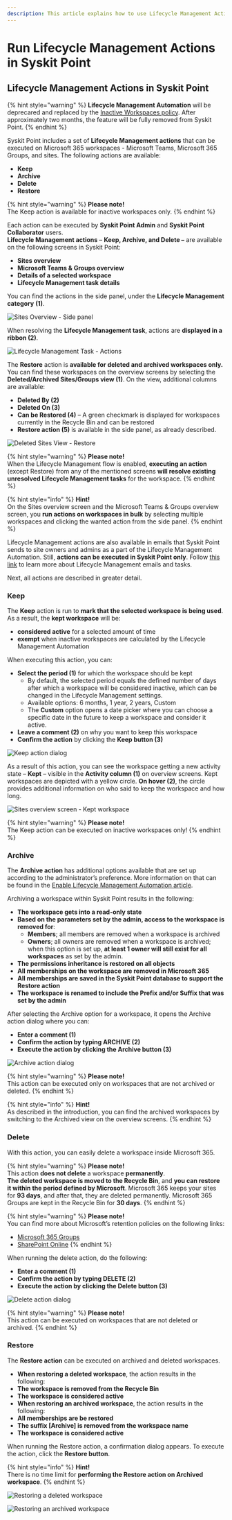 ```yaml
---
description: This article explains how to use Lifecycle Management Actions in Syskit Point.
---
```


# Run Lifecycle Management Actions in Syskit Point

## Lifecycle Management Actions in Syskit Point

{% hint style="warning" %}
**Lifecycle Management Automation** will be deprecared and replaced by the [Inactive Workspaces policy](../automated-workflows/inactive-workspaces-admin.md). After approximately two months, the feature will be fully removed from Syskit Point.
{% endhint %}

Syskit Point includes a set of **Lifecycle Management actions** that can be executed on Microsoft 365 workspaces - Microsoft Teams, Microsoft 365 Groups, and sites. The following actions are available:

* **Keep**
* **Archive**
* **Delete**
* **Restore**

{% hint style="warning" %}
**Please note!**  
The Keep action is available for inactive workspaces only.
{% endhint %}

Each action can be executed by **Syskit Point Admin** and **Syskit Point Collaborator** users.  
**Lifecycle Management actions** – **Keep, Archive, and Delete –** are available on the following screens in Syskit Point:

* **Sites overview**
* **Microsoft Teams & Groups overview**
* **Details of a selected workspace**
* **Lifecycle Management task details**

You can find the actions in the side panel, under the **Lifecycle Management category** **\(1\)**. 

![Sites Overview - Side panel](../../.gitbook/assets/lifecycle-management-actions-sites-overview-side-panel.png)

When resolving the **Lifecycle Management task**, actions are **displayed in a ribbon \(2\)**.

![Lifecycle Management Task - Actions](../../.gitbook/assets/lifecycle-management-actions-task.png)

The **Restore** action is **available for deleted and archived workspaces only.** You can find these workspaces on the overview screens by selecting the **Deleted/Archived Sites/Groups view \(1\)**. On the view, additional columns are available:

* **Deleted By \(2\)**
* **Deleted On \(3\)**
* **Can be Restored \(4\)** – A green checkmark is displayed for workspaces currently in the Recycle Bin and can be restored
* **Restore action \(5\)** is available in the side panel, as already described.

![Deleted Sites View - Restore](../../.gitbook/assets/lifecycle-management-actions-restore.png)

{% hint style="warning" %}
**Please note!**  
When the Lifecycle Management flow is enabled, **executing an action** \(except Restore\) from any of the mentioned screens **will resolve existing unresolved Lifecycle Management tasks** for the workspace.
{% endhint %}

{% hint style="info" %}
**Hint!**  
On the Sites overview screen and the Microsoft Teams & Groups overview screen, you **run actions on workspaces in bulk** by selecting multiple workspaces and clicking the wanted action from the side panel.
{% endhint %}

Lifecycle Management actions are also available in emails that Syskit Point sends to site owners and admins as a part of the Lifecycle Management Automation. Still, **actions can be executed in Syskit Point only**. Follow [this link](../../point-collaborators/resolve-governance-tasks/lifecycle-management.md) to learn more about Lifecycle Management emails and tasks.

Next, all actions are described in greater detail.

### Keep

The **Keep** action is run to **mark that the selected workspace is being used**. As a result, the **kept workspace** will be:

* **considered active** for a selected amount of time
* **exempt** when inactive workspaces are calculated by the Lifecycle Management Automation

When executing this action, you can:

* **Select the period \(1\)** for which the workspace should be kept
   * By default, the selected period equals the defined number of days after which a workspace will be considered inactive, which can be changed in the Lifecycle Management settings.
   * Available options: 6 months, 1 year, 2 years, Custom
   * The **Custom** option opens a date picker where you can choose a specific date in the future to keep a workspace and consider it active.
* **Leave a comment \(2\)** on why you want to keep this workspace
* **Confirm the action** by clicking the **Keep button \(3\)**

![Keep action dialog](../../.gitbook/assets/lifecycle-management-actions-keep-dialog.png)

As a result of this action, you can see the workspace getting a new activity state – **Kept** – visible in the **Activity column \(1\)** on overview screens. Kept workspaces are depicted with a yellow circle. **On hover \(2\)**, the circle provides additional information on who said to keep the workspace and how long.

![Sites overview screen - Kept workspace](../../.gitbook/assets/lifecycle-management-actions-kept-workspace.png)

{% hint style="warning" %}
**Please note!**  
The Keep action can be executed on inactive workspaces only!
{% endhint %}

### Archive

The **Archive action** has additional options available that are set up according to the administrator’s preference. More information on that can be found in the [Enable Lifecycle Management Automation article](enable-lifecycle-management.md).

Archiving a workspace within Syskit Point results in the following:
* **The workspace gets into a read-only state**
* **Based on the parameters set by the admin, access to the workspace is removed for**:
   * **Members**; all members are removed when a workspace is archived
   * **Owners**; all owners are removed when a workspace is archived; when this option is set up, **at least 1 owner will still exist for all workspaces** as set by the admin.
* **The permissions inheritance is restored on all objects**
* **All memberships on the workspace are removed in Microsoft 365**
* **All memberships are saved in the Syskit Point database to support the Restore action**
* **The workspace is renamed to include the Prefix and/or Suffix that was set by the admin**


After selecting the Archive option for a workspace, it opens the Archive action dialog where you can:

* **Enter a comment \(1\)**
* **Confirm the action by typing ARCHIVE \(2\)**
* **Execute the action by clicking the Archive button \(3\)**

![Archive action dialog](../../.gitbook/assets/lifecycle-management-actions-archive-dialog.png)

{% hint style="warning" %}
**Please note!**  
This action can be executed only on workspaces that are not archived or deleted.
{% endhint %}

{% hint style="info" %}
**Hint!**  
As described in the introduction, you can find the archived workspaces by switching to the Archived view on the overview screens.
{% endhint %}

### Delete

With this action, you can easily delete a workspace inside Microsoft 365.

{% hint style="warning" %}
**Please note!**  
This action **does not delete** a workspace **permanently**.  
**The deleted workspace is moved to the Recycle Bin**, and **you can restore it within the period defined by Microsoft**. Microsoft 365 keeps your sites for **93 days**, and after that, they are deleted permanently. Microsoft 365 Groups are kept in the Recycle Bin for **30 days**.
{% endhint %}

{% hint style="warning" %}
**Please note!**  
You can find more about Microsoft’s retention policies on the following links:

* [Microsoft 365 Groups](https://docs.microsoft.com/en-us/microsoft-365/admin/create-groups/restore-deleted-group?view=o365-worldwide)
* [SharePoint Online](https://support.microsoft.com/en-us/office/restore-items-in-the-recycle-bin-that-were-deleted-from-sharepoint-or-teams-6df466b6-55f2-4898-8d6e-c0dff851a0be?ui=en-us&rs=en-us&ad=us#ID0EAADAAA=Online)
{% endhint %}

When running the delete action, do the following:

* **Enter a comment \(1\)**
* **Confirm the action by typing DELETE \(2\)**
* **Execute the action by clicking the Delete button \(3\)**

![Delete action dialog](../../.gitbook/assets/lifecycle-management-actions-delete-dialog.png)

{% hint style="warning" %}
**Please note!**  
This action can be executed on workspaces that are not deleted or archived.
{% endhint %}

### Restore

The **Restore action** can be executed on archived and deleted workspaces.

* **When restoring a deleted workspace**, the action results in the following:
* **The workspace is removed from the Recycle Bin**
* **The workspace is considered active**
* **When restoring an archived workspace**, the action results in the following:
* **All memberships are be restored**
* **The suffix \[Archive\] is removed from the workspace name**
* **The workspace is considered active**

When running the Restore action, a confirmation dialog appears. To execute the action, click the **Restore button**.

{% hint style="info" %}
**Hint!**  
There is no time limit for **performing the Restore action on Archived workspace**. 
{% endhint %}

![Restoring a deleted workspace](../../.gitbook/assets/lifecycle-management-actions-restore-dialog.png)

![Restoring an archived workspace](../../.gitbook/assets/lifecycle-management-actions-restore-archived-dialog.png)

